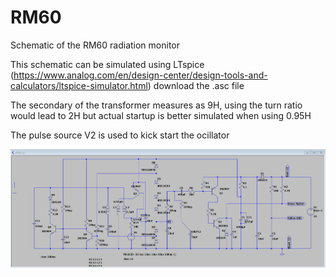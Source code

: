 # RM60
Schematic of the RM60 radiation monitor

This schematic can be simulated using LTspice (https://www.analog.com/en/design-center/design-tools-and-calculators/ltspice-simulator.html) download the .asc file

The secondary of the transformer measures as 9H, using the turn ratio would lead to 2H but actual startup is better simulated when using 0.95H

The pulse source V2 is used to kick start the ocillator

![schematic](pictures/RM60_schematic_LTspice.png "LTspice schematic")

